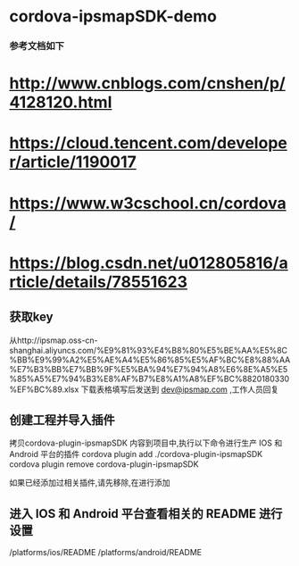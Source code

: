 # cordova-ipsmapSDK-demo
### 参考文档如下

# http://www.cnblogs.com/cnshen/p/4128120.html
# https://cloud.tencent.com/developer/article/1190017
# https://www.w3cschool.cn/cordova/
# https://blog.csdn.net/u012805816/article/details/78551623

## 获取key
从http://ipsmap.oss-cn-shanghai.aliyuncs.com/%E9%81%93%E4%B8%80%E5%BE%AA%E5%8C%BB%E9%99%A2%E5%AE%A4%E5%86%85%E5%AF%BC%E8%88%AA%E7%B3%BB%E7%BB%9F%E5%BA%94%E7%94%A8%E6%8E%A5%E5%85%A5%E7%94%B3%E8%AF%B7%E8%A1%A8%EF%BC%8820180330%EF%BC%89.xlsx
下载表格填写后发送到  dev@ipsmap.com  ,工作人员回复


## 创建工程并导入插件
拷贝cordova-plugin-ipsmapSDK 内容到项目中,执行以下命令进行生产 IOS 和 Android 平台的插件
cordova plugin add ./cordova-plugin-ipsmapSDK
cordova plugin remove cordova-plugin-ipsmapSDK

如果已经添加过相关插件,请先移除,在进行添加


## 进入 IOS 和 Android 平台查看相关的 README 进行设置

/platforms/ios/README
/platforms/android/README
